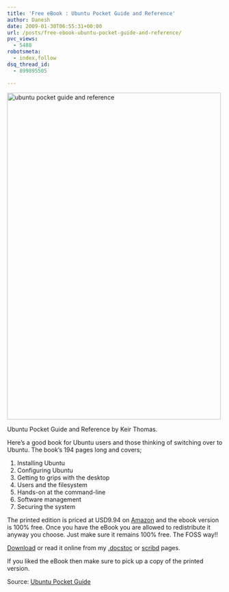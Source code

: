```yaml
---
title: 'Free eBook : Ubuntu Pocket Guide and Reference'
author: Danesh
date: 2009-01-30T06:55:31+00:00
url: /posts/free-ebook-ubuntu-pocket-guide-and-reference/
pvc_views:
  - 5488
robotsmeta:
  - index,follow
dsq_thread_id:
  - 899895505

---
```

<img loading="lazy" class="alignnone size-medium wp-image-1214" title="ubuntu pocket guide and reference" src="/wp-content/uploads/2009/01/ubuntu-pocket-guide-and-reference-500x763.png" alt="ubuntu pocket guide and reference" width="500" height="763" srcset="/wp-content/uploads/2009/01/ubuntu-pocket-guide-and-reference-500x763.png 500w, /wp-content/uploads/2009/01/ubuntu-pocket-guide-and-reference.png 614w" sizes="(max-width: 500px) 100vw, 500px" />

Ubuntu Pocket Guide and Reference by Keir Thomas.

Here&#8217;s a good book for Ubuntu users and those thinking of switching over to Ubuntu. The book&#8217;s 194 pages long and covers;

  1. Installing Ubuntu
  2. Configuring Ubuntu
  3. Getting to grips with the desktop
  4. Users and the filesystem
  5. Hands-on at the command-line
  6. Software management
  7. Securing the system

The printed edition is priced at USD9.94 on [Amazon][1] and the ebook version is 100% free. Once you have the eBook you are allowed to redistribute it anyway you choose. Just make sure it remains 100% free. The FOSS way!!

[Download][2] or read it online from my [.docstoc][3] or [scribd][4] pages.

If you liked the eBook then make sure to pick up a copy of the printed version.

Source: [Ubuntu Pocket Guide][2]

 [1]: http://www.amazon.com/gp/product/1440478295?ie=UTF8&tag=beginningubun-20&link_code=as3&camp=211189&creative=373489&creativeASIN=1440478295
 [2]: http://www.ubuntupocketguide.com/download.html
 [3]: http://www.docstoc.com/docs/3919713/Ubuntu-Pocket-Guide-and-Reference
 [4]: http://www.scribd.com/doc/11510796/ubuntupocketguidev11